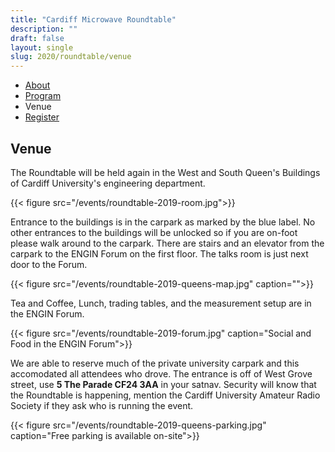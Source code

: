 ```yaml
---
title: "Cardiff Microwave Roundtable"
description: ""
draft: false
layout: single
slug: 2020/roundtable/venue
---
```


<div class="tabs is-centered">
    <ul>
        <li><a href="/events/2020/roundtable">About</a></li>
        <li><a href="/events/2020/roundtable/program">Program</a></li>
        <li class="is-active"><a>Venue</a></li>
        <li><a href="/events/2020/roundtable/register">Register</a></li>
    </ul>
</div>

## Venue 

The Roundtable will be held again in the West and South Queen's Buildings of Cardiff University's engineering department.

{{< figure src="/events/roundtable-2019-room.jpg">}}

Entrance to the buildings is in the carpark as marked by the blue label. No other entrances to the buildings will be unlocked so if you are on-foot please walk around to the carpark. There are stairs and an elevator from the carpark to the ENGIN Forum on the first floor. The talks room is just next door to the Forum.

{{< figure src="/events/roundtable-2019-queens-map.jpg" caption="">}}

Tea and Coffee, Lunch, trading tables, and the measurement setup are in the ENGIN Forum.

{{< figure src="/events/roundtable-2019-forum.jpg" caption="Social and Food in the ENGIN Forum">}}

We are able to reserve much of the private university carpark and this accomodated all attendees who drove. The entrance is off of West Grove street, use **5 The Parade CF24 3AA** in your satnav. Security will know that the Roundtable is happening, mention the Cardiff University Amateur Radio Society if they ask who is running the event.

{{< figure src="/events/roundtable-2019-queens-parking.jpg" caption="Free parking is available on-site">}}

